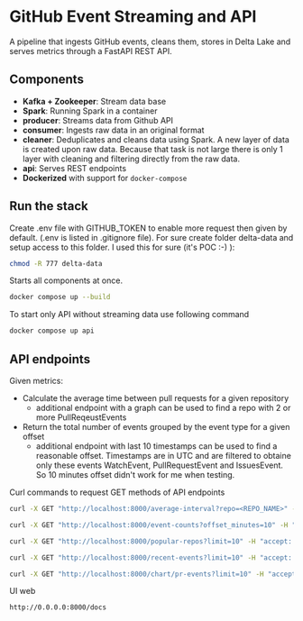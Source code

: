 # GitHub Event Streaming and API

A pipeline that ingests GitHub events, cleans them, stores in Delta Lake
and serves metrics through a FastAPI REST API.

## Components

- **Kafka + Zookeeper**: Stream data base
- **Spark**: Running Spark in a container  
- **producer**: Streams data from Github API
- **consumer**: Ingests raw data in an original format
- **cleaner**: Deduplicates and cleans data using Spark.
  A new layer of data is created upon raw data. Because that task is not large
  there is only 1 layer with cleaning and filtering directly from the raw data.
- **api**: Serves REST endpoints
- **Dockerized** with support for `docker-compose`

## Run the stack
Create .env file with GITHUB_TOKEN to enable more request then given by default.
(.env is listed in .gitignore file).
For sure create folder delta-data and setup access to this folder.
I used this for sure (it's POC :-) ):
```bash
chmod -R 777 delta-data
```

Starts all components at once.
```bash
docker compose up --build
```

To start only API without streaming data use following command
```bash
docker compose up api
```

## API endpoints
Given metrics:
* Calculate the average time between pull requests for a given repository
    * additional endpoint with a graph can be used to find a repo with 2 or more PullReqeustEvents
* Return the total number of events grouped by the event type for a given    offset
    * additional endpoint with last 10 timestamps can be used to find a reasonable offset.
    Timestamps are in UTC and are filtered to obtaine only these events WatchEvent, PullRequestEvent and IssuesEvent.
      So 10 minutes offset didn't work for me when testing.

Curl commands to request GET methods of API endpoints
```bash
curl -X GET "http://localhost:8000/average-interval?repo=<REPO_NAME>" -H "accept: application/json"

curl -X GET "http://localhost:8000/event-counts?offset_minutes=10" -H "accept: application/json"

curl -X GET "http://localhost:8000/popular-repos?limit=10" -H "accept: application/json"

curl -X GET "http://localhost:8000/recent-events?limit=10" -H "accept: application/json"

curl -X GET "http://localhost:8000/chart/pr-events?limit=10" -H "accept: application/json"
```

UI web
```bash
http://0.0.0.0:8000/docs
```